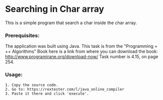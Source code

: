 # Searching in Char array
This is a simple program that search a char inside the char array.

### Prerequisites:
The application was built using Java.
This task is from the "Programming = ++ Algorithms" Book here is a link from where you can download the book: http://www.programirane.org/download-now/ Task number is 4.15, on page 254.

### Usage:
	1. Copy the source code.
	2. Go to: https://rextester.com/l/java_online_compiler
	3. Paste it there and click 'execute'.
  
